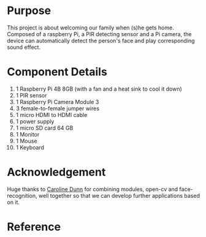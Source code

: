 
# Purpose
This project is about welcoming our family when (s)he gets home.
Composed of a raspberry Pi, a PIR detecting sensor and a Pi camera, the device can automatically detect the person's face and play corresponding sound effect.

# Component Details
1. 1 Raspberry Pi 4B 8GB (with a fan and a heat sink to cool it down)
2. 1 PIR sensor
3. 1 Raspberry Pi Camera Module 3
4. 3 female-to-female jumper wires
5. 1 micro HDMI to HDMI cable
6. 1 power supply
7. 1 micro SD card 64 GB
8. 1 Monitor
9. 1 Mouse
10. 1 Keyboard

# Acknowledgement
Huge thanks to [Caroline Dunn][1] for combining modules, open-cv and face-recognition, well together so that we can develop further applications based on it.

# Reference
[1]: https://www.tomshardware.com/how-to/raspberry-pi-facial-recognition

